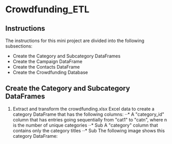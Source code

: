 # Crowdfunding_ETL

## Instructions
The instructions for this mini project are divided into the following subsections:

* Create the Category and Subcategory DataFrames
* Create the Campaign DataFrame
* Create the Contacts DataFrame
* Create the Crowdfunding Database

## Create the Category and Subcategory DataFrames
1. Extract and transform the crowdfunding.xlsx Excel data to create a category DataFrame that has the following columns:
⋅⋅* A "category_id" column that has entries going sequentially from "cat1" to "catn", where n is the number of unique categories
⋅⋅* Sub A "category" column that contains only the category titles
⋅⋅* Sub The following image shows this category DataFrame:

